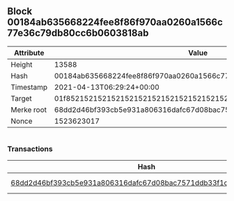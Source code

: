 ## Block 00184ab635668224fee8f86f970aa0260a1566c77e36c79db80cc6b0603818ab

Attribute | Value
--- | ---
Height | 13588
Hash | 00184ab635668224fee8f86f970aa0260a1566c77e36c79db80cc6b0603818ab
Timestamp | 2021-04-13T06:29:24+00:00
Target | 01f8521521521521521521521521521521521521521521521521521521521521
Merke root | 68dd2d46bf393cb5e931a806316dafc67d08bac7571ddb33f1c697acaa955f0d
Nonce | 1523623017

```

```

### Transactions

Hash | Amount
--- | ---
[68dd2d46bf393cb5e931a806316dafc67d08bac7571ddb33f1c697acaa955f0d](68dd2d46bf393cb5e931a806316dafc67d08bac7571ddb33f1c697acaa955f0d.md) | 10.00000000 SKEPTI 
